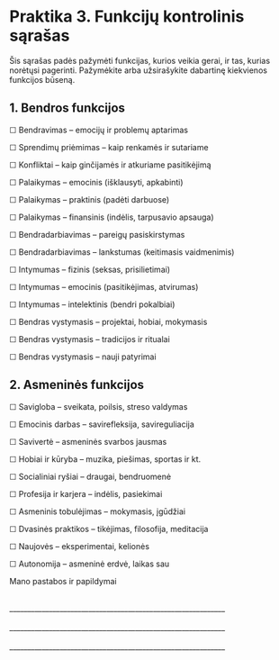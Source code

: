 <div style="page-break-before: always;"></div>

# Praktika 3. Funkcijų kontrolinis sąrašas

Šis sąrašas padės pažymėti funkcijas, kurios veikia gerai, ir tas, kurias norėtųsi pagerinti. Pažymėkite arba užsirašykite dabartinę kiekvienos funkcijos būseną.

## 1. Bendros funkcijos

☐ Bendravimas – emocijų ir problemų aptarimas

☐ Sprendimų priėmimas – kaip renkamės ir sutariame

☐ Konfliktai – kaip ginčijamės ir atkuriame pasitikėjimą

☐ Palaikymas – emocinis (išklausyti, apkabinti)

☐ Palaikymas – praktinis (padėti darbuose)

☐ Palaikymas – finansinis (indėlis, tarpusavio apsauga)

☐ Bendradarbiavimas – pareigų pasiskirstymas

☐ Bendradarbiavimas – lankstumas (keitimasis vaidmenimis)

☐ Intymumas – fizinis (seksas, prisilietimai)

☐ Intymumas – emocinis (pasitikėjimas, atvirumas)

☐ Intymumas – intelektinis (bendri pokalbiai)

☐ Bendras vystymasis – projektai, hobiai, mokymasis

☐ Bendras vystymasis – tradicijos ir ritualai

☐ Bendras vystymasis – nauji patyrimai

## 2. Asmeninės funkcijos

☐ Savigloba – sveikata, poilsis, streso valdymas

☐ Emocinis darbas – savirefleksija, savireguliacija

☐ Savivertė – asmeninės svarbos jausmas

☐ Hobiai ir kūryba – muzika, piešimas, sportas ir kt.

☐ Socialiniai ryšiai – draugai, bendruomenė

☐ Profesija ir karjera – indėlis, pasiekimai

☐ Asmeninis tobulėjimas – mokymasis, įgūdžiai

☐ Dvasinės praktikos – tikėjimas, filosofija, meditacija

☐ Naujovės – eksperimentai, kelionės

☐ Autonomija – asmeninė erdvė, laikas sau

Mano pastabos ir papildymai

<br/>
____________________________________________________________
<br/><br/>
____________________________________________________________
<br/><br/>
____________________________________________________________
